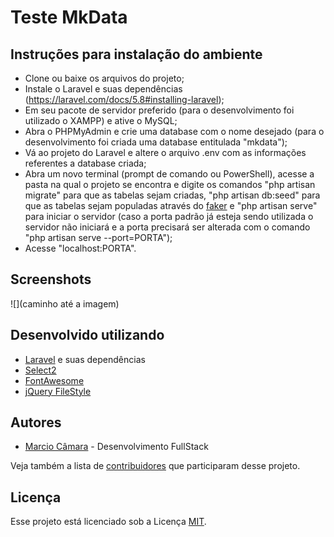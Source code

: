 # Teste MkData

## Instruções para instalação do ambiente

- Clone ou baixe os arquivos do projeto;
- Instale o Laravel e suas dependências (https://laravel.com/docs/5.8#installing-laravel);
- Em seu pacote de servidor preferido (para o desenvolvimento foi utilizado o XAMPP) e ative o MySQL;
- Abra o PHPMyAdmin e crie uma database com o nome desejado (para o desenvolvimento foi criada uma database entitulada "mkdata");
- Vá ao projeto do Laravel e altere o arquivo .env com as informações referentes a database criada;
- Abra um novo terminal (prompt de comando ou PowerShell), acesse a pasta na qual o projeto se encontra e digite os comandos "php artisan migrate" para que as tabelas sejam criadas, "php artisan db:seed" para que as tabelas sejam populadas através do [faker](https://github.com/fzaninotto/Faker) e "php artisan serve" para iniciar o servidor (caso a porta padrão já esteja sendo utilizada o servidor não iniciará e a porta precisará ser alterada com o comando "php artisan serve --port=PORTA");
- Acesse "localhost:PORTA".

## Screenshots

![](caminho até a imagem)

## Desenvolvido utilizando

- [Laravel](https://laravel.com/) e suas dependências
- [Select2](https://select2.org/)
- [FontAwesome](https://fontawesome.com/)
- [jQuery FileStyle](http://markusslima.github.io/jquery-filestyle/options.html)


## Autores

- [Marcio Câmara](https://marciocamara.github.io) - Desenvolvimento FullStack

Veja também a lista de [contribuidores](https://github.com/MarcioCamara/calculadora-imc/graphs/contributors) que participaram desse projeto.

## Licença

Esse projeto está licenciado sob a Licença [MIT](https://github.com/MarcioCamara/calculadora-imc/blob/master/LICENSE).
